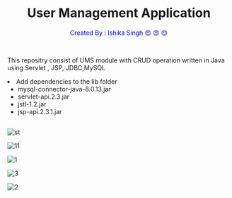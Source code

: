 
<h1 align="center">User Management Application </h1>
<p style=color:blue align="center"> Created By : Ishika Singh &#128525; &#128525; &#128525;</p>
<br>
<p> This repositry consist of UMS module with CRUD operation written in Java using Servlet , JSP, JDBC,MySQL </p>

 
  <li> Add dependencies to the lib folder
    <ul>
      <li> mysql-connector-java-8.0.13.jar </li>
      <li> servlet-api.2.3.jar </li>
      <li>  jstl-1.2.jar</li>
      <li> jsp-api.2.3.1.jar</li>
    </ul>
  </li>
 
<h2>  </h2>

![st](https://user-images.githubusercontent.com/91179905/156227375-302f2354-b58a-49b4-9cfe-4723f5b370f0.JPG)

![11](https://user-images.githubusercontent.com/91179905/156226985-9fe0ce1f-4953-4750-a115-14054dd48c6e.JPG)

![1](https://user-images.githubusercontent.com/91179905/156227017-1daf3651-76b2-4d95-8cec-5db5667a338d.JPG)

![3](https://user-images.githubusercontent.com/91179905/156227031-bf053672-d346-44f8-a653-e3400f1b6fd7.JPG)

![2](https://user-images.githubusercontent.com/91179905/156227046-2d52228d-4020-4a61-a815-4ed6f6ccf77b.JPG)
